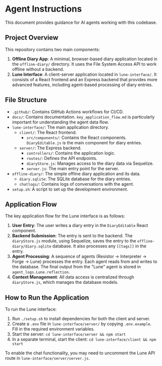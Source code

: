 # Agent Instructions

This document provides guidance for AI agents working with this codebase.

## Project Overview

This repository contains two main components:

1.  **Offline Diary App**: A minimal, browser-based diary application located in the `offline-diary/` directory. It uses the File System Access API to work offline without a backend.
2.  **Lune Interface**: A client-server application located in `lune-interface/`. It consists of a React frontend and an Express backend that provides more advanced features, including agent-based processing of diary entries.

## File Structure

-   `.github/`: Contains GitHub Actions workflows for CI/CD.
-   `docs/`: Contains documentation. `key_application_flow.md` is particularly important for understanding the agent data flow.
-   `lune-interface/`: The main application directory.
    -   `client/`: The React frontend.
        -   `src/components/`: Contains the React components. `DiaryEditable.js` is the main component for diary entries.
    -   `server/`: The Express backend.
        -   `controllers/`: Contains the application logic.
        -   `routes/`: Defines the API endpoints.
        -   `diaryStore.js`: Manages access to the diary data via Sequelize.
        -   `server.js`: The main entry point for the server.
-   `offline-diary/`: The simple offline diary application and its data.
    -   `diary.sqlite`: The SQLite database for the diary entries.
    -   `chatlogs/`: Contains logs of conversations with the agent.
-   `setup.sh`: A script to set up the development environment.

## Application Flow

The key application flow for the Lune interface is as follows:

1.  **User Entry**: The user writes a diary entry in the `DiaryEditable` React component.
2.  **Backend Submission**: The entry is sent to the backend. The `diaryStore.js` module, using Sequelize, saves the entry to the `offline-diary/diary.sqlite` database. It also processes any `[[tags]]` in the entry.
3.  **Agent Processing**: A sequence of agents (Resistor → Interpreter → Forge → Lune) processes the entry. Each agent reads from and writes to the database. The final output from the "Lune" agent is stored in `agent_logs.Lune.reflection`.
4.  **Context Management**: All data access is centralized through `diaryStore.js`, which manages the database models.

## How to Run the Application

To run the Lune interface:

1.  Run `./setup.sh` to install dependencies for both the client and server.
2.  Create a `.env` file in `lune-interface/server/` by copying `.env.example`. Fill in the required environment variables.
3.  Start the server: `cd lune-interface/server && npm start`
4.  In a separate terminal, start the client: `cd lune-interface/client && npm start`

To enable the chat functionality, you may need to uncomment the Lune API route in `lune-interface/server/server.js`.
